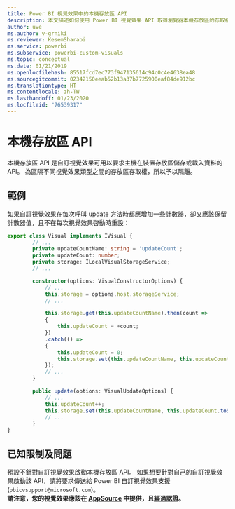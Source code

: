 ```yaml
---
title: Power BI 視覺效果中的本機存放區 API
description: 本文描述如何使用 Power BI 視覺效果 API 取得瀏覽器本機存放區的存取權
author: uve
ms.author: v-grniki
ms.reviewer: KesemSharabi
ms.service: powerbi
ms.subservice: powerbi-custom-visuals
ms.topic: conceptual
ms.date: 01/21/2019
ms.openlocfilehash: 85517fcd7ec773f947135614c94c0c4e4638ea48
ms.sourcegitcommit: 02342150eeab52b13a37b7725900eaf84de912bc
ms.translationtype: HT
ms.contentlocale: zh-TW
ms.lasthandoff: 01/23/2020
ms.locfileid: "76539317"
---
```

# <a name="local-storage-api"></a>本機存放區 API

本機存放區 API 是自訂視覺效果可用以要求主機在裝置存放區儲存或載入資料的 API。 為區隔不同視覺效果類型之間的存放區存取權，所以予以隔離。

## <a name="sample"></a>範例

如果自訂視覺效果在每次呼叫 update 方法時都應增加一些計數器，卻又應該保留計數器值，且不在每次視覺效果啓動時重設：

```typescript
export class Visual implements IVisual {
        // ...
        private updateCountName: string = 'updateCount';
        private updateCount: number;
        private storage: ILocalVisualStorageService;
        // ...

        constructor(options: VisualConstructorOptions) {
            // ...
            this.storage = options.host.storageService;
            // ...

            this.storage.get(this.updateCountName).then(count =>
            {
                this.updateCount = +count;
            })
            .catch(() =>
            {
                this.updateCount = 0;
                this.storage.set(this.updateCountName, this.updateCount.toString());
            });
            // ...
        }

        public update(options: VisualUpdateOptions) {
            // ...
            this.updateCount++;
            this.storage.set(this.updateCountName, this.updateCount.toString());
            // ...
        }
}
```

## <a name="known-limitations-and-issues"></a>已知限制及問題

預設不針對自訂視覺效果啟動本機存放區 API。 如果想要針對自己的自訂視覺效果啟動該 API，請將要求傳送給 Power BI 自訂視覺效果支援 (`pbicvsupport@microsoft.com`)。  
**請注意，您的視覺效果應該在 [AppSource](https://appsource.microsoft.com/en-us/marketplace/apps?product=power-bi-visuals) 中提供，且[經過認證](https://powerbi.microsoft.com/en-us/documentation/powerbi-custom-visuals-certified/)。**
